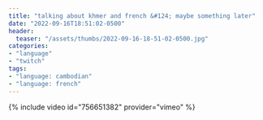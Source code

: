 ```yaml
---
title: "talking about khmer and french &#124; maybe something later"
date: "2022-09-16T18:51:02-0500"
header:
  teaser: "/assets/thumbs/2022-09-16-18-51-02-0500.jpg"
categories:
- "language"
- "twitch"
tags:
- "language: cambodian"
- "language: french"
---
```

{% include video id="756651382" provider="vimeo" %}
